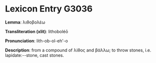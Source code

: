 # Lexicon Entry G3036

**Lemma**: λιθοβολέω

**Transliteration (xlit)**: lithoboléō

**Pronunciation**: lith-ob-ol-eh'-o

**Description**:
from a compound of λίθος and βάλλω; to throw stones, i.e. lapidate:--stone, cast stones.
